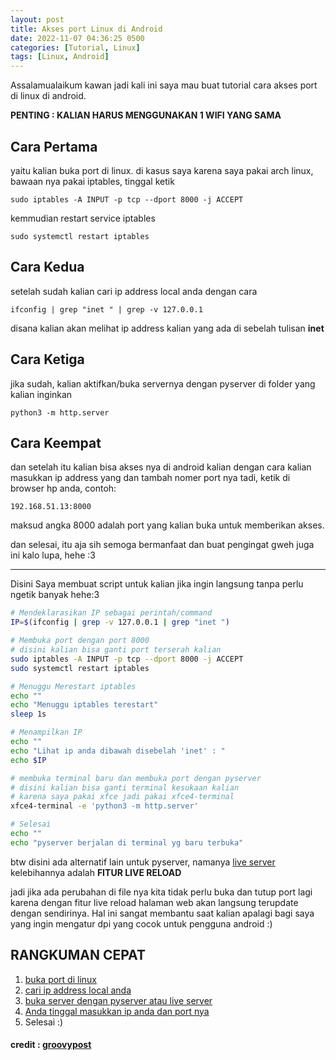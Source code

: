 ```yaml
---
layout: post
title: Akses port Linux di Android
date: 2022-11-07 04:36:25 0500
categories: [Tutorial, Linux]
tags: [Linux, Android]
---
```

Assalamualaikum kawan jadi kali ini saya mau buat tutorial cara akses port di linux di android.

**PENTING : KALIAN HARUS MENGGUNAKAN 1 WIFI YANG SAMA**

## Cara Pertama 
yaitu kalian buka port di linux. di kasus saya karena saya pakai 
arch linux, bawaan nya pakai iptables, tinggal ketik
```terminal
sudo iptables -A INPUT -p tcp --dport 8000 -j ACCEPT
```
kemmudian restart service iptables
```terminal
sudo systemctl restart iptables
```
## Cara Kedua
setelah sudah kalian cari ip address local anda dengan cara
```terminal
ifconfig | grep "inet " | grep -v 127.0.0.1
```
disana kalian akan melihat ip address kalian yang ada di sebelah tulisan **inet**

## Cara Ketiga
jika sudah, kalian aktifkan/buka servernya dengan pyserver di folder yang kalian inginkan
```terminal
python3 -m http.server
```
## Cara Keempat
dan setelah itu kalian bisa akses nya di android kalian dengan cara kalian masukkan ip address
yang dan tambah nomer port nya tadi, ketik di browser hp anda, contoh:
```
192.168.51.13:8000
```
maksud angka 8000 adalah port yang kalian buka untuk memberikan akses.

dan selesai, itu aja sih semoga bermanfaat dan buat pengingat gweh juga ini kalo lupa, hehe :3
<hr>

Disini Saya membuat script untuk kalian jika ingin langsung tanpa perlu ngetik banyak hehe:3
```bash
# Mendeklarasikan IP sebagai perintah/command
IP=$(ifconfig | grep -v 127.0.0.1 | grep "inet ") 

# Membuka port dengan port 8000
# disini kalian bisa ganti port terserah kalian
sudo iptables -A INPUT -p tcp --dport 8000 -j ACCEPT
sudo systemctl restart iptables

# Menuggu Merestart iptables
echo ""
echo "Menuggu iptables terestart"
sleep 1s

# Menampilkan IP
echo ""
echo "Lihat ip anda dibawah disebelah 'inet' : "
echo $IP

# membuka terminal baru dan membuka port dengan pyserver
# disini kalian bisa ganti terminal kesukaan kalian
# karena saya pakai xfce jadi pakai xfce4-terminal
xfce4-terminal -e 'python3 -m http.server'

# Selesai
echo ""
echo "pyserver berjalan di terminal yg baru terbuka"
```

btw disini ada alternatif lain untuk pyserver, namanya [live server](https://github.com/tapio/live-server) kelebihannya adalah **FITUR LIVE RELOAD**

jadi jika ada perubahan di file nya kita tidak
perlu buka dan tutup port lagi karena dengan fitur live reload halaman web akan langsung
terupdate dengan sendirinya. Hal ini sangat membantu saat kalian apalagi bagi saya yang ingin mengatur dpi yang cocok untuk pengguna android :)

## RANGKUMAN CEPAT
1. <a href="#cara-pertama">buka port di linux</a>
2. <a href="#cara-kedua">cari ip address local anda</a>
3. <a href="#cara-ketiga">buka server dengan pyserver atau live server</a>
4. <a href="#cara-keempat">Anda tinggal masukkan ip anda dan port nya</a>
5. Selesai :)

#### credit : [groovypost](https://www.groovypost.com/howto/open-ports-in-linux/)

